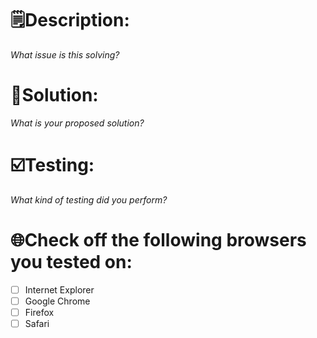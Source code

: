 # 🗒️**Description:** 
_What issue is this solving?_

# 🤔**Solution:** 
_What is your proposed solution?_

# ☑️**Testing:** 
_What kind of testing did you perform?_

# 🌐**Check off the following browsers you tested on:**
 - [ ] Internet Explorer
 - [ ] Google Chrome
 - [ ] Firefox
 - [ ] Safari 